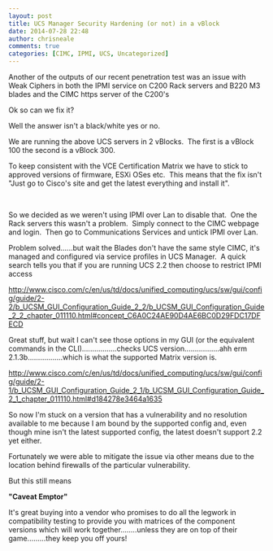 ```yaml
---
layout: post
title: UCS Manager Security Hardening (or not) in a vBlock
date: 2014-07-28 22:48
author: chrisneale
comments: true
categories: [CIMC, IPMI, UCS, Uncategorized]
---
```

Another of the outputs of our recent penetration test was an issue with Weak Ciphers in both the IPMI service on C200 Rack servers and B220 M3 blades and the CIMC https server of the C200's

Ok so can we fix it?

Well the answer isn't a black/white yes or no.

We are running the above UCS servers in 2 vBlocks.  The first is a vBlock 100 the second is a vBlock 300.

To keep consistent with the VCE Certification Matrix we have to stick to approved versions of firmware, ESXi OSes etc.  This means that the fix isn't "Just go to Cisco's site and get the latest everything and install it".

&nbsp;

So we decided as we weren't using IPMI over Lan to disable that.  One the Rack servers this wasn't a problem.  Simply connect to the CIMC webpage and login.  Then go to Communications Services and untick IPMI over Lan.

Problem solved......but wait the Blades don't have the same style CIMC, it's managed and configured via service profiles in UCS Manager.  A quick search tells you that if you are running UCS 2.2 then choose to restrict IPMI access

<a href="http://www.cisco.com/c/en/us/td/docs/unified_computing/ucs/sw/gui/config/guide/2-2/b_UCSM_GUI_Configuration_Guide_2_2/b_UCSM_GUI_Configuration_Guide_2_2_chapter_011110.html#concept_C6A0C24AE90D4AE6BC0D29FDC17DFECD">http://www.cisco.com/c/en/us/td/docs/unified_computing/ucs/sw/gui/config/guide/2-2/b_UCSM_GUI_Configuration_Guide_2_2/b_UCSM_GUI_Configuration_Guide_2_2_chapter_011110.html#concept_C6A0C24AE90D4AE6BC0D29FDC17DFECD</a>

Great stuff, but wait I can't see those options in my GUI (or the equivalent commands in the CLI).................checks UCS version.................ahh erm 2.1.3b.................which is what the supported Matrix version is.

<a href="http://www.cisco.com/c/en/us/td/docs/unified_computing/ucs/sw/gui/config/guide/2-1/b_UCSM_GUI_Configuration_Guide_2_1/b_UCSM_GUI_Configuration_Guide_2_1_chapter_011110.html#d184278e3464a1635">http://www.cisco.com/c/en/us/td/docs/unified_computing/ucs/sw/gui/config/guide/2-1/b_UCSM_GUI_Configuration_Guide_2_1/b_UCSM_GUI_Configuration_Guide_2_1_chapter_011110.html#d184278e3464a1635</a>

So now I'm stuck on a version that has a vulnerability and no resolution available to me because I am bound by the supported config and, even though mine isn't the latest supported config, the latest doesn't support 2.2 yet either.

Fortunately we were able to mitigate the issue via other means due to the location behind firewalls of the particular vulnerability.

But this still means

<strong>"Caveat Emptor"  </strong>

It's great buying into a vendor who promises to do all the legwork in compatibility testing to provide you with matrices of the component versions which will work together........unless they are on top of their game.........they keep you off yours!

